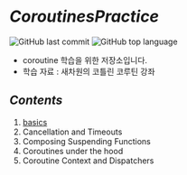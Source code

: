# *CoroutinesPractice*

![GitHub last commit](https://img.shields.io/github/last-commit/ichanguk/coroutines-practice?style=flat-square) ![GitHub top language](https://img.shields.io/github/languages/top/ichanguk/coroutines-practice?color=orange&logo=java&style=flat-square)

- coroutine 학습을 위한 저장소입니다.
- 학습 자료 : 새차원의 코틀린 코루틴 강좌

## *Contents*

1. [basics](https://github.com/ichanguk/coroutines-practice/tree/master/app/src/main/java/basic)
2. Cancellation and Timeouts
3. Composing Suspending Functions
4. Coroutines under the hood
5. Coroutine Context and Dispatchers